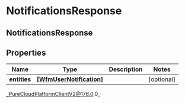 # NotificationsResponse

## NotificationsResponse

## Properties

|Name | Type | Description | Notes|
|------------ | ------------- | ------------- | -------------|
| **entities** | [**[WfmUserNotification]**]([WfmUserNotification]) |  | [optional] |



_PureCloudPlatformClientV2@176.0.0_
